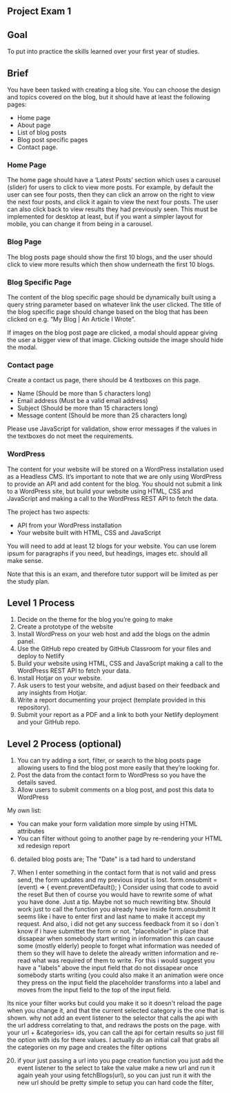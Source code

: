 ## Project Exam 1

## Goal

To put into practice the skills learned over your first year of studies.

## Brief

You have been tasked with creating a blog site. You can choose the design and topics covered on the blog, but it should have at least the following pages:

- Home page
- About page
- List of blog posts
- Blog post specific pages
- Contact page.

### Home Page

The home page should have a ‘Latest Posts’ section which uses a carousel (slider) for users to click to view more posts. For example, by default the user can see four posts, then they can click an arrow on the right to view the next four posts, and click it again to view the next four posts. The user can also click back to view results they had previously seen. This must be implemented for desktop at least, but if you want a simpler layout for mobile, you can change it from being in a carousel.

### Blog Page

The blog posts page should show the first 10 blogs, and the user should click to view more results which then show underneath the first 10 blogs.

### Blog Specific Page

The content of the blog specific page should be dynamically built using a query string parameter based on whatever link the user clicked. The title of the blog specific page should change based on the blog that has been clicked on e.g. “My Blog | An Article I Wrote”.

If images on the blog post page are clicked, a modal should appear giving the user a bigger view of that image. Clicking outside the image should hide the modal.

### Contact page

Create a contact us page, there should be 4 textboxes on this page.

- Name (Should be more than 5 characters long)
- Email address (Must be a valid email address)
- Subject (Should be more than 15 characters long)
- Message content (Should be more than 25 characters long)

Please use JavaScript for validation, show error messages if the values in the textboxes do not meet the requirements.

### WordPress

The content for your website will be stored on a WordPress installation used as a Headless CMS. It’s important to note that we are only using WordPress to provide an API and add content for the blog. You should not submit a link to a WordPress site, but build your website using HTML, CSS and JavaScript and making a call to the WordPress REST API to fetch the data.

The project has two aspects:

- API from your WordPress installation
- Your website built with HTML, CSS and JavaScript

You will need to add at least 12 blogs for your website. You can use lorem ipsum for paragraphs if you need, but headings, images etc. should all make sense.

Note that this is an exam, and therefore tutor support will be limited as per the study plan.

## Level 1 Process

1. Decide on the theme for the blog you’re going to make
2. Create a prototype of the website
3. Install WordPress on your web host and add the blogs on the admin panel.
4. Use the GitHub repo created by GitHub Classroom for your files and deploy to Netlify
5. Build your website using HTML, CSS and JavaScript making a call to the WordPress REST API to fetch your data.
6. Install Hotjar on your website.
7. Ask users to test your website, and adjust based on their feedback and any insights from Hotjar.
8. Write a report documenting your project (template provided in this repository).
9. Submit your report as a PDF and a link to both your Netlify deployment and your GitHub repo.

## Level 2 Process (optional)

1. You can try adding a sort, filter, or search to the blog posts page allowing users to find the blog post more easily that they’re looking for.
2. Post the data from the contact form to WordPress so you have the details saved.
3. Allow users to submit comments on a blog post, and post this data to WordPress

My own list:

- You can make your form validation more simple by using HTML attributes
- You can filter without going to another page by re-rendering your HTML
  xd redesign
  report

<!-- ################### Later Fixing  ####################  -->

6.  detailed blog posts are;
    The "Date" is a tad hard to understand

7.  When I enter something in the contact form that is not valid and press send, the form updates and my previous input is lost.
    form.onsubmit = (event) => {
    event.preventDefault();
    }
    Consider using that code to avoid the reset
    But then of course you would have to rewrite some of what you have done. Just a tip.
    Maybe not so much rewriting btw. Should work just to call the function you already have inside form.onsubmit
    It seems like i have to enter first and last name to make it accept my request. And also, i did not get any success feedback from it so i don`t know if i have submittet the form or not.
    "placeholder" in place that dissapear when somebody start writing in information this can cause some (mostly elderly) people to forget what information was needed of them so they will have to delete the already written information and re-read what was required of them to write. For this i would suggest you have a "labels" above the input field that do not dissapear once somebody starts writing (you could also make it an animation were once they press on the input field the placeholder transforms into a label and moves from the input field to the top of the input field.

Its nice your filter works but could you make it so it doesn't reload the page when you change it, and that the current selected category is the one that is shown. why not add an event listener to the selector that calls the api with the url address correlating to that, and redraws the posts on the page. with your url + &categories= ids, you can call the api for certain results so just fill the option with ids for there values. I actually do an initial call that grabs all the categories on my page and creates the filter options

20. if your just passing a url into you page creation function you just add the event listener to the select to take the value make a new url and run it again
    yeah your using fetchBlogs(url), so you can just run it with the new url should be pretty simple to setup
    you can hard code the filter,
